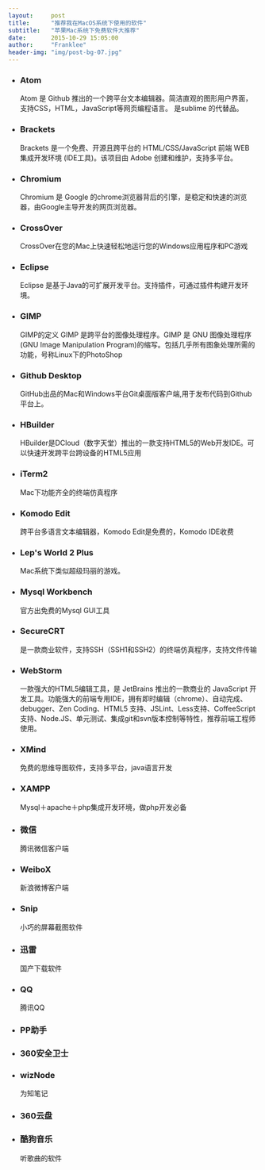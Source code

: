 ```yaml
---
layout:     post
title:      "推荐我在MacOS系统下使用的软件"
subtitle:   "苹果Mac系统下免费软件大推荐"
date:       2015-10-29 15:05:00
author:     "Franklee"
header-img: "img/post-bg-07.jpg"
---
```


<ul>

   <li>
     <h3>Atom</h3>
      <p>Atom 是 Github 推出的一个跨平台文本编辑器。简洁直观的图形用户界面，支持CSS，HTML，JavaScript等网页编程语言。
      是sublime 的代替品。</p>
   </li>

   <li>
     <h3>Brackets</h3>
      <p>Brackets 是一个免费、开源且跨平台的 HTML/CSS/JavaScript 前端 WEB 集成开发环境 (IDE工具)。该项目由 Adobe 创建和维护，支持多平台。</p>
   </li>

   <li>
     <h3>Chromium</h3>
      <p>Chromium 是 Google 的chrome浏览器背后的引擎，是稳定和快速的浏览器，由Google主导开发的网页浏览器。</p>
   </li>

   <li>
     <h3>CrossOver</h3>
      <p>CrossOver在您的Mac上快速轻松地运行您的Windows应用程序和PC游戏</p>
   </li>

   <li>
     <h3>Eclipse</h3>
      <p>Eclipse 是基于Java的可扩展开发平台。支持插件，可通过插件构建开发环境。</p>
   </li>

   <li>
     <h3>GIMP</h3>
      <p>GIMP的定义 GIMP 是跨平台的图像处理程序。GIMP 是 GNU 图像处理程序(GNU Image Manipulation Program)的缩写。包括几乎所有图象处理所需的功能，号称Linux下的PhotoShop</p>
   </li>

   <li>
     <h3>Github Desktop</h3>
      <p>GitHub出品的Mac和Windows平台Git桌面版客户端,用于发布代码到Github平台上。</p>
   </li>

   <li>
     <h3>HBuilder</h3>
      <p>HBuilder是DCloud（数字天堂）推出的一款支持HTML5的Web开发IDE。可以快速开发跨平台跨设备的HTML5应用</p>
   </li>

   <li>
     <h3>iTerm2</h3>
      <p>Mac下功能齐全的终端仿真程序</p>
   </li>

   <li>
     <h3>Komodo Edit</h3>
      <p>跨平台多语言文本编辑器，Komodo Edit是免费的，Komodo IDE收费</p>
   </li>

   <li>
     <h3>Lep's World 2 Plus</h3>
      <p>Mac系统下类似超级玛丽的游戏。</p>
   </li>


   <li>
     <h3>Mysql Workbench</h3>
      <p>官方出免费的Mysql GUI工具</p>
   </li>

   <li>
     <h3>SecureCRT</h3>
      <p>是一款商业软件，支持SSH（SSH1和SSH2）的终端仿真程序，支持文件传输</p>
   </li>

   <li>
     <h3>WebStorm</h3>
      <p>一款强大的HTML5编辑工具，是 JetBrains 推出的一款商业的 JavaScript 开发工具。功能强大的前端专用IDE，拥有即时编辑（chrome）、自动完成、debugger、Zen Coding、HTML5 支持、JSLint、Less支持、CoffeeScript支持、Node.JS、单元测试、集成git和svn版本控制等特性，推荐前端工程师使用。</p>
   </li>

   <li>
     <h3>XMind</h3>
      <p>免费的思维导图软件，支持多平台，java语言开发</p>
   </li>

   <li>
     <h3>XAMPP</h3>
      <p>Mysql＋apache＋php集成开发环境，做php开发必备</p>
   </li>

   <li>
     <h3>微信</h3>
      <p>腾讯微信客户端</p>
   </li>

   <li>
     <h3>WeiboX</h3>
      <p>新浪微博客户端</p>
   </li>


   <li>
     <h3>Snip</h3>
      <p>小巧的屏幕截图软件</p>
   </li>

   <li>
     <h3>迅雷</h3>
      <p>国产下载软件</p>
   </li>

   <li>
     <h3>QQ</h3>
      <p>腾讯QQ</p>
   </li>

   <li>
     <h3>PP助手</h3>
      <p></p>
   </li>

   <li>
     <h3>360安全卫士</h3>
      <p></p>
   </li>


   <li>
     <h3>wizNode</h3>
      <p>为知笔记</p>
   </li>

   <li>
     <h3>360云盘</h3>
      <p></p>
   </li>

   <li>
     <h3>酷狗音乐</h3>
      <p>听歌曲的软件</p>
   </li>
</ul>
